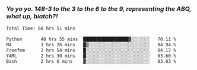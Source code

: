 ### ***Yo yo yo. 148-3 to the 3 to the 6 to the 9, representing the ABQ, what up, biatch?!***

<!--START_SECTION:waka-->

```txt
Total Time: 68 hrs 51 mins

Python       48 hrs 55 mins  █████████████████▓░░░░░░░   70.11 %
M4           3 hrs 26 mins   █▒░░░░░░░░░░░░░░░░░░░░░░░   04.94 %
Freefem      2 hrs 54 mins   █░░░░░░░░░░░░░░░░░░░░░░░░   04.17 %
YAML         2 hrs 30 mins   █░░░░░░░░░░░░░░░░░░░░░░░░   03.60 %
Bash         2 hrs 6 mins    ▓░░░░░░░░░░░░░░░░░░░░░░░░   03.03 %
```

<!--END_SECTION:waka-->

<!--
**AJMC2002/AJMC2002** is a ✨ _special_ ✨ repository because its `README.md` (this file) appears on your GitHub profile.

Here are some ideas to get you started:

- 🔭 I’m currently working on ...
- 🌱 I’m currently learning ...
- 👯 I’m looking to collaborate on ...
- 🤔 I’m looking for help with ...
- 💬 Ask me about ...
- 📫 How to reach me: ...
- 😄 Pronouns: ...
- ⚡ Fun fact: ...
-->

